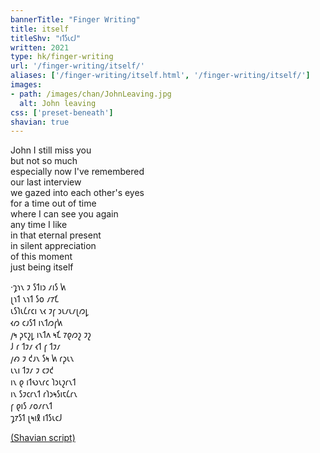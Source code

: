 ```yaml
---
bannerTitle: "Finger Writing" 
title: itself
titleShv: "𐑦𐑑𐑕𐑧𐑤𐑓"
written: 2021
type: hk/finger-writing
url: '/finger-writing/itself/'
aliases: ['/finger-writing/itself.html', '/finger-writing/itself/']
images:
- path: /images/chan/JohnLeaving.jpg 
  alt: John leaving
css: ['preset-beneath']
shavian: true
---
```


<div class="latin">

John I still miss you  
but not so much  
especially now I've remembered  
our last interview  
we gazed into each other's eyes  
for a time out of time  
where I can see you again  
any time I like  
in that eternal present  
in silent appreciation  
of this moment  
just being itself

</div>

<div class="shavian">

·𐑡𐑪𐑯 𐑲 𐑕𐑑𐑦𐑮 𐑥𐑦𐑕 𐑿  
𐑚𐑪𐑑 𐑯𐑪𐑑 𐑕𐑴 𐑥𐑳𐑗  
𐑧𐑕𐑐𐑧𐑖𐑩𐑤𐑦 𐑯𐑬 𐑲𐑝 𐑮𐑧𐑥𐑧𐑥𐑚𐑼𐑛  
𐑬𐑼 𐑤𐑨𐑕𐑑 𐑦𐑯𐑑𐑼𐑝𐑿  
𐑢𐑰 𐑜𐑱𐑟𐑛 𐑦𐑯𐑑𐑵 𐑰𐑗 𐑳𐑞𐑼𐑟 𐑲𐑟  
𐑓 𐑩 𐑑𐑲𐑥 𐑬𐑑 𐑝 𐑑𐑲𐑥  
𐑢𐑺 𐑲 𐑒𐑨𐑯 𐑕𐑰 𐑿 𐑩𐑜𐑧𐑯  
𐑧𐑯𐑦 𐑑𐑲𐑥 𐑲 𐑤𐑲𐑒  
𐑦𐑯 𐑞 𐑦𐑑𐑻𐑯𐑩𐑤 𐑐𐑮𐑧𐑟𐑩𐑯𐑑  
𐑦𐑯 𐑕𐑲𐑤𐑩𐑯𐑑 𐑩𐑐𐑮𐑰𐑕𐑦𐑱𐑖𐑩𐑯  
𐑝 𐑞𐑦𐑕 𐑥𐑴𐑥𐑩𐑯𐑑  
𐑡𐑳𐑕𐑑 𐑚𐑰𐑦𐑙 𐑦𐑑𐑕𐑧𐑤𐑓

[(Shavian script)](/shavian/intro)

</div>
